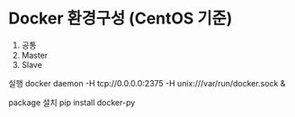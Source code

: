 # Docker 환경구성 (CentOS 기준)

1. 공통
2. Master
3. Slave

실행
docker daemon -H tcp://0.0.0.0:2375 -H unix:///var/run/docker.sock &

package 설치
pip install docker-py
